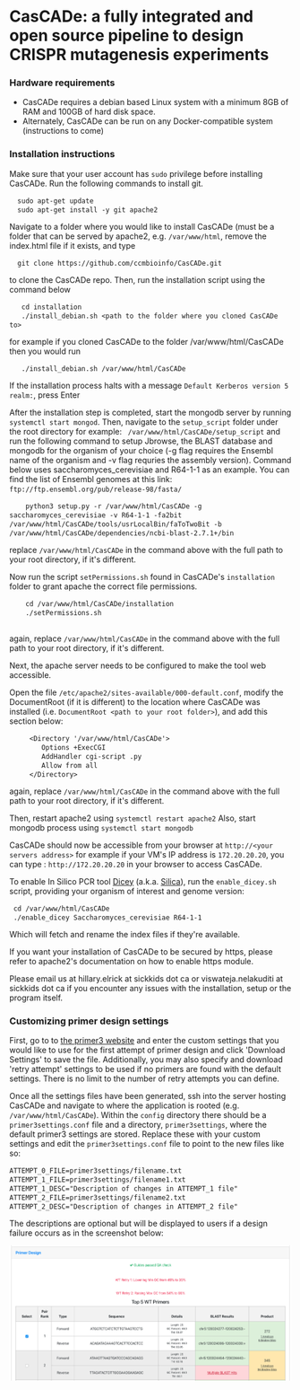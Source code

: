 # CasCADe: a fully integrated and open source pipeline to design CRISPR mutagenesis experiments

### Hardware requirements
 - CasCADe requires a debian based Linux system with a minimum 8GB of RAM and 100GB of hard disk space. 
 - Alternately, CasCADe can be run on any Docker-compatible system (instructions to come)
### Installation instructions
  Make sure that your user account has ```sudo``` privilege before installing CasCADe.
  Run the following commands to install git.
  ```
    sudo apt-get update
    sudo apt-get install -y git apache2
  ```
  Navigate to a folder where you would like to install CasCADe (must be a folder that can be served by apache2, e.g. ```/var/www/html```, remove the index.html file if it exists, and type
  ```
    git clone https://github.com/ccmbioinfo/CasCADe.git
  ```    
  to clone the CasCADe repo.
 Then, run the installation script using the command below
 ```
    cd installation
    ./install_debian.sh <path to the folder where you cloned CasCADe to>
 ```
for example if you cloned CasCADe to  the folder /var/www/html/CasCADe then you would run
 ```
    ./install_debian.sh /var/www/html/CasCADe
 ```
If the installation process halts with a message ```Default Kerberos version 5 realm:```, press Enter

After the installation step is completed, start the mongodb server by running ```systemctl start mongod```. Then, navigate to the ```setup_script``` folder under the root directory for example: ``` /var/www/html/CasCADe/setup_script``` and run the following command to setup Jbrowse, the BLAST database and mongodb for the organism of your choice (-g flag requires the Ensembl name of the organism and -v flag requries the assembly version). Command below uses saccharomyces_cerevisiae and R64-1-1 as an example. You can find the list of Ensembl genomes at this link: ``` ftp://ftp.ensembl.org/pub/release-98/fasta/```
```
    python3 setup.py -r /var/www/html/CasCADe -g saccharomyces_cerevisiae -v R64-1-1 -fa2bit /var/www/html/CasCADe/tools/usrLocalBin/faToTwoBit -b /var/www/html/CasCADe/dependencies/ncbi-blast-2.7.1+/bin
```
replace ```/var/www/html/CasCADe``` in the command above with the full path to your root directory, if it's different. 

Now run the script ```setPermissions.sh``` found in CasCADe's ```installation``` folder to grant apache the correct file permissions.
```
    cd /var/www/html/CasCADe/installation
    ./setPermissions.sh
    
```
again, replace ```/var/www/html/CasCADe``` in the command above with the full path to your root directory, if it's different. 

Next, the apache server needs to be configured to make the tool web accessible.

Open the file ```/etc/apache2/sites-available/000-default.conf```, modify the DocumentRoot (if it is different) to the location where CasCADe was installed (i.e. ```DocumentRoot <path to your root folder>```), and add this section below:
```
     <Directory '/var/www/html/CasCADe'>
        Options +ExecCGI
        AddHandler cgi-script .py
        Allow from all
     </Directory>
```
again, replace ```/var/www/html/CasCADe``` in the command above with the full path to your root directory, if it's different. 

Then, restart apache2 using ```systemctl restart apache2```
Also, start mongodb process using ```systemctl start mongodb```

CasCADe should now be accessible from your browser at ```http://<your servers address>``` for example if your VM's IP address is ```172.20.20.20```, you can type : ```http://172.20.20.20``` in your browser to access CasCADe.

To enable In Silico PCR tool [Dicey](https://github.com/gear-genomics/dicey) (a.k.a. [Silica](https://www.gear-genomics.com/silica/)), run the ```enable_dicey.sh``` script, providing your organism of interest and genome version: 
```
 cd /var/www/html/CasCADe
 ./enable_dicey Saccharomyces_cerevisiae R64-1-1
```
Which will fetch and rename the index files if they're available.

If you want your installation of CasCADe to be secured by https, please refer to apache2's documentation on how to enable https module.

Please email us at hillary.elrick at sickkids dot ca  or viswateja.nelakuditi at sickkids dot ca if you encounter any issues with the installation, setup or the program itself.


### Customizing primer design settings
First, go to to [the primer3 website](http://bioinfo.ut.ee/primer3/) and enter the custom settings that you would like to use for the first attempt of primer design and click 'Download Settings' to save the file. Additionally, you may also specify and download 'retry attempt' settings to be used if no primers are found with the default settings. There is no limit to the number of retry attempts you can define.

Once all the settings files have been generated, ssh into the server hosting CasCADe and navigate to where the application is rooted (e.g. ```/var/www/html/CasCADe```). Within the ```config``` directory there should be a ```primer3settings.conf``` file and a directory, ```primer3settings```, where the default primer3 settings are stored. Replace these with your custom settings and edit the ```primer3settings.conf``` file to point to the new files like so:
```
ATTEMPT_0_FILE=primer3settings/filename.txt
ATTEMPT_1_FILE=primer3settings/filename1.txt
ATTEMPT_1_DESC="Description of changes in ATTEMPT_1 file"
ATTEMPT_2_FILE=primer3settings/filename2.txt
ATTEMPT_2_DESC="Description of changes in ATTEMPT_2 file"
```
The descriptions are optional but will be displayed to users if a design failure occurs as in the screenshot below:

![Example of what will be displayed to users after a design failure occurs. The text entered for the description in the primer3settings.conf file will be displayed in red text.](DesignFailureExample.png)
